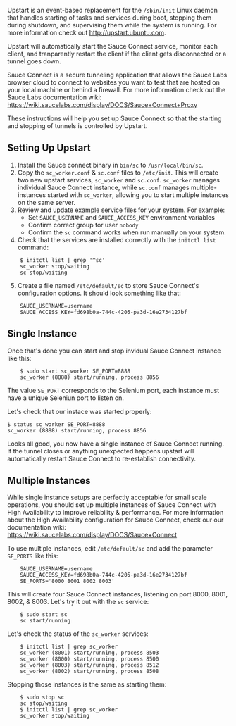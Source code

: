 Upstart is an event-based replacement for the `/sbin/init` Linux daemon that handles starting of tasks and services during boot, stopping them during shutdown, and supervising them while the system is running. For more information check out http://upstart.ubuntu.com.

Upstart will automatically start the Sauce Connect service, monitor each client, and tranparently restart the client if the client gets disconnected or a tunnel goes down.

Sauce Connect is a secure tunneling application that allows the Sauce Labs browser cloud to connect to websites you want to test that are hosted on your local machine or behind a firewall. For more information check out the Sauce Labs documentation wiki: https://wiki.saucelabs.com/display/DOCS/Sauce+Connect+Proxy

These instructions will help you set up Sauce Connect so that the starting and stopping of tunnels is controlled by Upstart.

Setting Up Upstart
------------------

1. Install the Sauce connect binary in `bin/sc` to `/usr/local/bin/sc`.
2. Copy the `sc_worker.conf` & `sc.conf` files to `/etc/init`.
   This will create two new upstart services, `sc_worker` and `sc.conf`. `sc_worker` manages individual Sauce Connect instance, while `sc.conf` manages multiple-instances started with `sc_worker`, allowing you to start multiple instances on the same server.
3. Review and update example service files for your system. For example:
   * Set `SAUCE_USERNAME` and `SAUCE_ACCESS_KEY` environment variables
   * Confirm correct group for user `nobody`
   * Confirm the `sc` command works when run manually on your system.
4. Check that the services are installed correctly with the `initctl list` command:
```
    $ initctl list | grep '^sc'
    sc_worker stop/waiting
    sc stop/waiting
```
5. Create a file named `/etc/default/sc` to store Sauce Connect's configuration options.
   It should look something like that:
```
    SAUCE_USERNAME=username
    SAUCE_ACCESS_KEY=fd698b0a-744c-4205-pa3d-16e2734127bf
```
Single Instance
---------------

Once that's done you can start and stop invidual Sauce Connect instance like this:
```
    $ sudo start sc_worker SE_PORT=8888
    sc_worker (8888) start/running, process 8856
```
The value `SE_PORT` corresponds to the Selenium port, each instance must have a
unique Seleniun port to listen on.

Let's check that our instace was started properly:

    $ status sc_worker SE_PORT=8888
    sc_worker (8888) start/running, process 8856

Looks all good, you now have a single instance of Sauce Connect running. If the
tunnel closes or anything unexpected happens upstart will automatically restart
Sauce Connect to re-establish connectivity.

Multiple Instances
------------------

While single instance setups are perfectly acceptable for small scale operations, you should set up multiple instances of Sauce Connect with High Availability to improve reliability & performance. For more information about the High Availability configuration for Sauce Connect, check our our documentation wiki: https://wiki.saucelabs.com/display/DOCS/Sauce+Connect

To use multiple instances, edit `/etc/default/sc` and add the parameter `SE_PORTS`
like this:
```
    SAUCE_USERNAME=username
    SAUCE_ACCESS_KEY=fd698b0a-744c-4205-pa3d-16e2734127bf
    SE_PORTS='8000 8001 8002 8003'
```
This will create four Sauce Connect instances, listening on port 8000, 8001, 8002,
& 8003. Let's try it out with the `sc` service:
```
    $ sudo start sc
    sc start/running
```
Let's check the status of the `sc_worker` services:
```
    $ initctl list | grep sc_worker
    sc_worker (8001) start/running, process 8503
    sc_worker (8000) start/running, process 8500
    sc_worker (8003) start/running, process 8512
    sc_worker (8002) start/running, process 8508
```
Stopping those instances is the same as starting them:
```
    $ sudo stop sc
    sc stop/waiting
    $ initctl list | grep sc_worker
    sc_worker stop/waiting
```
